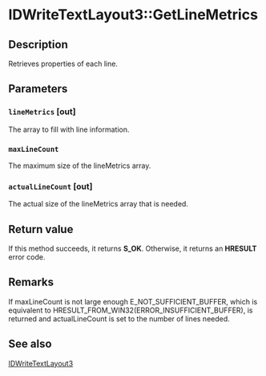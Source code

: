 # IDWriteTextLayout3::GetLineMetrics

## Description

Retrieves properties of each line.

## Parameters

### `lineMetrics` [out]

The array to fill with line information.

### `maxLineCount`

The maximum size of the lineMetrics array.

### `actualLineCount` [out]

The actual size of the lineMetrics
array that is needed.

## Return value

If this method succeeds, it returns **S_OK**. Otherwise, it returns an **HRESULT** error code.

## Remarks

 If maxLineCount is not large enough E_NOT_SUFFICIENT_BUFFER,
which is equivalent to HRESULT_FROM_WIN32(ERROR_INSUFFICIENT_BUFFER),
is returned and actualLineCount is set to the number of lines
needed.

## See also

[IDWriteTextLayout3](https://learn.microsoft.com/windows/win32/api/dwrite_3/nn-dwrite_3-idwritetextlayout3)